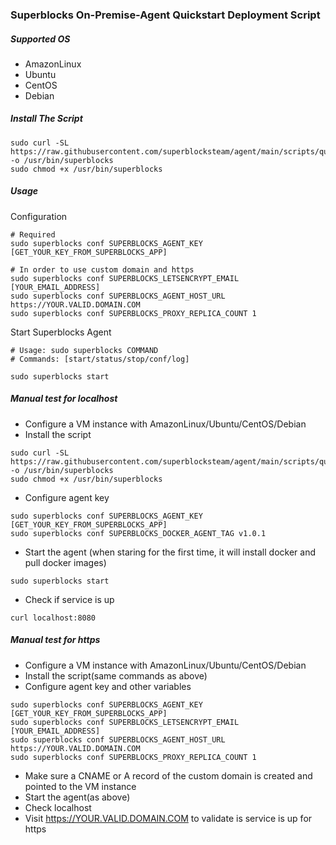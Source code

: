### Superblocks On-Premise-Agent Quickstart Deployment Script

##### Supported OS
- AmazonLinux
- Ubuntu
- CentOS
- Debian

##### Install The Script
```
sudo curl -SL https://raw.githubusercontent.com/superblocksteam/agent/main/scripts/quickstart.sh -o /usr/bin/superblocks
sudo chmod +x /usr/bin/superblocks
```

##### Usage
Configuration
```
# Required
sudo superblocks conf SUPERBLOCKS_AGENT_KEY [GET_YOUR_KEY_FROM_SUPERBLOCKS_APP]

# In order to use custom domain and https
sudo superblocks conf SUPERBLOCKS_LETSENCRYPT_EMAIL [YOUR_EMAIL_ADDRESS]
sudo superblocks conf SUPERBLOCKS_AGENT_HOST_URL https://YOUR.VALID.DOMAIN.COM
sudo superblocks conf SUPERBLOCKS_PROXY_REPLICA_COUNT 1
```

Start Superblocks Agent
```
# Usage: sudo superblocks COMMAND
# Commands: [start/status/stop/conf/log]

sudo superblocks start

```

##### Manual test for localhost
- Configure a VM instance with AmazonLinux/Ubuntu/CentOS/Debian
- Install the script
```
sudo curl -SL https://raw.githubusercontent.com/superblocksteam/agent/main/scripts/quickstart.sh -o /usr/bin/superblocks
sudo chmod +x /usr/bin/superblocks
```
- Configure agent key
```
sudo superblocks conf SUPERBLOCKS_AGENT_KEY [GET_YOUR_KEY_FROM_SUPERBLOCKS_APP]
sudo superblocks conf SUPERBLOCKS_DOCKER_AGENT_TAG v1.0.1
```
- Start the agent (when staring for the first time, it will install docker and pull docker images)
```
sudo superblocks start
```
- Check if service is up
```
curl localhost:8080
```

##### Manual test for https
- Configure a VM instance with AmazonLinux/Ubuntu/CentOS/Debian
- Install the script(same commands as above)
- Configure agent key and other variables
```
sudo superblocks conf SUPERBLOCKS_AGENT_KEY [GET_YOUR_KEY_FROM_SUPERBLOCKS_APP]
sudo superblocks conf SUPERBLOCKS_LETSENCRYPT_EMAIL [YOUR_EMAIL_ADDRESS]
sudo superblocks conf SUPERBLOCKS_AGENT_HOST_URL https://YOUR.VALID.DOMAIN.COM
sudo superblocks conf SUPERBLOCKS_PROXY_REPLICA_COUNT 1
```
- Make sure a CNAME or A record of the custom domain is created and pointed to the VM instance
- Start the agent(as above)
- Check localhost
- Visit https://YOUR.VALID.DOMAIN.COM to validate is service is up for https

